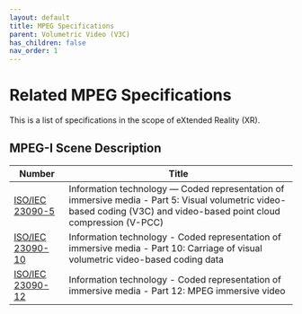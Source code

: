 ```yaml
---
layout: default
title: MPEG Specifications
parent: Volumetric Video (V3C)
has_children: false
nav_order: 1
---
```


# Related MPEG Specifications

This is a list of specifications in the scope of eXtended Reality (XR).

## MPEG-I Scene Description

 Number | Title  
 -- | --
[ISO/IEC 23090-5](https://www.iso.org/standard/83535.html) | Information technology — Coded representation of immersive media - Part 5: Visual volumetric video-based coding (V3C) and video-based point cloud compression (V-PCC)
[ISO/IEC 23090-10](https://www.iso.org/standard/78991.html) | Information technology - Coded representation of immersive media - Part 10: Carriage of visual volumetric video-based coding data
[ISO/IEC 23090-12](https://www.iso.org/standard/79113.html) | Information technology - Coded representation of immersive media - Part 12: MPEG immersive video

